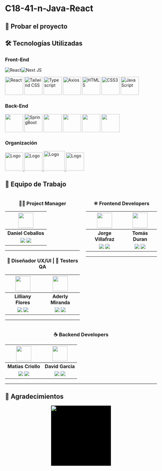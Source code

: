 # C18-41-n-Java-React

## 🚀 Probar el proyecto

## 🛠️ Tecnologías Utilizadas

### Front-End

![React](https://img.shields.io/badge/react-%2320232a.svg?style=for-the-badge&logo=react&logoColor=%2361DAFB)![Next JS](https://img.shields.io/badge/Next-black?style=for-the-badge&logo=next.js&logoColor=white)

  <p>
    <img src="https://upload.wikimedia.org/wikipedia/commons/thumb/a/a7/React-icon.svg/320px-React-icon.svg.png" alt="React" width="60" height="60">
    <img src="https://th.bing.com/th/id/R.848032d3e5b9ef45e5c8d3e5aea50f6b?rik=tM7Fhlr3nFOqRA&pid=ImgRaw&r=0" alt="Tailwind CSS" width="60" height="60">
    <img src="https://th.bing.com/th/id/R.ea7caf8dee69786bafe9d919b5034595?rik=Af4u%2fwfvkijt7w&pid=ImgRaw&r=0" alt="Typescript" width="60" height="60">
    <img src="https://th.bing.com/th/id/R.ca906d44331d890de570eec98090cdb6?rik=IBoafClTWsL1Cw&pid=ImgRaw&r=0" alt="Axios" width="60" height="60">
    <img src="https://upload.wikimedia.org/wikipedia/commons/thumb/3/38/HTML5_Badge.svg/320px-HTML5_Badge.svg.png" alt="HTML5" width="60" height="60">
    <img src="https://upload.wikimedia.org/wikipedia/commons/thumb/6/62/CSS3_logo.svg/800px-CSS3_logo.svg.png" alt="CSS3" width="60" height="60">
    <img src="https://upload.wikimedia.org/wikipedia/commons/6/6a/JavaScript-logo.png" alt="JavaScript" width="60" height="60">
  </p>


### Back-End

  <p>
    <img src="https://www.manualweb.net/img/logos/java.png" alt="" width="60" height="60">
    <img src="https://miro.medium.com/v2/resize:fit:500/1*AbiX4LwtSNozoyfypcKvEg.png" alt="SpringBoot" width="60" height="60">
    <img src="" alt="" width="60" height="60">
    <img src="" alt="" width="60" height="60">
    <img src="" alt="" width="60" height="60">
    <img src="" alt="" width="60" height="60">

  </p>

### Organización

  <a href='https://figma.com/'>
    <img src="https://cdn.jsdelivr.net/gh/devicons/devicon/icons/figma/figma-original.svg" alt="Logo" width="60" height="60">
  </a>
  <a href='https://slack.com/'>
   <img src="https://cdn.jsdelivr.net/gh/devicons/devicon/icons/slack/slack-original.svg" alt="Logo" width="60" height="60">
  </a>
  <a href='https://www.discord.gg/'>
    <img src="https://img.icons8.com/color/480/discord-new-logo.png" alt="Logo" width="70" height="65">
  </a>
   <a href='https://trello.com/'>
    <img src="https://cdn.jsdelivr.net/gh/devicons/devicon@latest/icons/trello/trello-original.svg" alt="Logo" width="60" height="60">
  </a>

## 👥 Equipo de Trabajo

<div style="display: flex; justify-content: center; gap: 20px">
<div align="center">

<div align="center">

### 👩‍💼 Project Manager
|                                                                                                                                              <img src="https://media.licdn.com/dms/image/D4E03AQEtHgygYV6OkQ/profile-displayphoto-shrink_400_400/0/1672251376882?e=1723680000&v=beta&t=DYZAUFAFfAw5w6Yoq4ONZbihIig-YaGP_E2APE0fO-U" width=50>                                                                                                                                              |
| :----------------------------------------------------------------------------------------------------------------------------------------------------------------------------------------------------------------------------------------------------------------------------------------------------------------------------------------------: |
|                                                                                                                                                              **Daniel Ceballos**                                                                                                                                                              |
| <a href="https://github.com/dceballosm"><img src="https://img.shields.io/badge/github-%23121011.svg?&style=for-the-badge&logo=github&logoColor=white"/></a> <a href="https://www.linkedin.com/in/dceballosm/"><img src="https://img.shields.io/badge/linkedin%20-%230077B5.svg?&style=for-the-badge&logo=linkedin&logoColor=white"/></a> |

<hr/>
</div>
<div align="center">

### 🎨 Diseñador UX/UI | 🧪 Testers QA

|                                                                                                                                                 <img src="https://media.licdn.com/dms/image/D4E03AQFTvGs5gmIoqw/profile-displayphoto-shrink_400_400/0/1679491292691?e=1723680000&v=beta&t=-HlphmcOziEZOt2OqJraxKfHdImbaUu4LRVjO5PBWhk" width=50>                                                                                                                                                 |                                                                                                                                            <img src="https://media.licdn.com/dms/image/D4E03AQEXnUmSE3HcHA/profile-displayphoto-shrink_400_400/0/1705340655576?e=1723680000&v=beta&t=peQnyFbPKg8RW33_9rfAGa9MwWRMgIjrxbhY9MdULtU" width=50>                                                                                                                                             |
| :-------------------------------------------------------------------------------------------------------------------------------------------------------------------------------------------------------------------------------------------------------------------------------------------------------------------------------------------------------: | :-----------------------------------------------------------------------------------------------------------------------------------------------------------------------------------------------------------------------------------------------------------------------------------------------------------------------------------------: |
|                                                                                                                                                                    **Lilliany Flores**                                                                                                                                                                     |                                                                                                                                                            **Aderly Miranda**                                                                                                                                                             |
| <a href="https://github.com/LillyFries"><img src="https://img.shields.io/badge/github-%23121011.svg?&style=for-the-badge&logo=github&logoColor=white"/></a> <a href="https://www.linkedin.com/in/lilliany-flores-05a978161/"><img src="https://img.shields.io/badge/linkedin%20-%230077B5.svg?&style=for-the-badge&logo=linkedin&logoColor=white"/></a> | <a href="https://github.com/Aderly88"><img src="https://img.shields.io/badge/github-%23121011.svg?&style=for-the-badge&logo=github&logoColor=white"/></a> <a href="https://www.linkedin.com/in/mirandaas/"><img src="https://img.shields.io/badge/linkedin%20-%230077B5.svg?&style=for-the-badge&logo=linkedin&logoColor=white"/></a> |

<hr/>
</div>
</div>
<div align="center">

### ⚛️ Frontend Developers

|                                                                                                                                                 <img src="https://media.licdn.com/dms/image/D4E03AQF3U16G6bhfHQ/profile-displayphoto-shrink_400_400/0/1682250163386?e=1723680000&v=beta&t=4QDHueFdwldX4f84to-FBwGwuAXwcIssZ-chC61QU_s" width=50>                                                                                                                                                 |                                                                                                                                            <img src="https://media.licdn.com/dms/image/D4E03AQEZWBcJFPK5dw/profile-displayphoto-shrink_400_400/0/1711380931300?e=1723680000&v=beta&t=1btAKWHzDGlNqT7hq-VPcIVE3-kUQWxme_t2muRKjis" width=50>                                                                                                                                             |
| :-------------------------------------------------------------------------------------------------------------------------------------------------------------------------------------------------------------------------------------------------------------------------------------------------------------------------------------------------------: | :-----------------------------------------------------------------------------------------------------------------------------------------------------------------------------------------------------------------------------------------------------------------------------------------------------------------------------------------: |
|                                                                                                                                                                    **Jorge Villafraz**                                                                                                                                                                     |                                                                                                                                                            **Tomás Duran**                                                                                                                                                             |
| <a href="https://github.com/jorge9372"><img src="https://img.shields.io/badge/github-%23121011.svg?&style=for-the-badge&logo=github&logoColor=white"/></a> <a href="https://www.linkedin.com/in/jorge-villafraz/"><img src="https://img.shields.io/badge/linkedin%20-%230077B5.svg?&style=for-the-badge&logo=linkedin&logoColor=white"/></a> | <a href="https://github.com/tomasild"><img src="https://img.shields.io/badge/github-%23121011.svg?&style=for-the-badge&logo=github&logoColor=white"/></a> <a href="https://www.linkedin.com/in/tomaslangerduran/"><img src="https://img.shields.io/badge/linkedin%20-%230077B5.svg?&style=for-the-badge&logo=linkedin&logoColor=white"/></a> |

<hr/>
</div>
</div>
<div align="center">

### ☕️ Backend Developers

|                                                                                                                                                 <img src="https://media.licdn.com/dms/image/C4E03AQEh1u53n6w73w/profile-displayphoto-shrink_400_400/0/1660171214240?e=1723680000&v=beta&t=ag7o-EO5KvrOxl4T20lAiwJOC9iU0EfJmEBkwMCJB_o" width=50>                                                                                                                                                 |                                                                                                                                            <img src="" width=50>                                                                                                                                             |
| :-------------------------------------------------------------------------------------------------------------------------------------------------------------------------------------------------------------------------------------------------------------------------------------------------------------------------------------------------------: | :-----------------------------------------------------------------------------------------------------------------------------------------------------------------------------------------------------------------------------------------------------------------------------------------------------------------------------------------: |
|                                                                                                                                                                    **Matias Criollo**                                                                                                                                                                     |                                                                                                                                                            **David Garcia**                                                                                                                                                             |
| <a href="https://github.com/MatiasCV27" target="_blank"><img src="https://img.shields.io/badge/github-%23121011.svg?&style=for-the-badge&logo=github&logoColor=white"/></a> <a href="https://www.linkedin.com/in/matias-criollo-vigo/"><img src="https://img.shields.io/badge/linkedin%20-%230077B5.svg?&style=for-the-badge&logo=linkedin&logoColor=white"/></a> | <a href="https://github.com/David971015"><img src="https://img.shields.io/badge/github-%23121011.svg?&style=for-the-badge&logo=github&logoColor=white"/></a> <a href="https://www.linkedin.com/in/german-ravarotto" target="_blank"><img src="https://img.shields.io/badge/linkedin%20-%230077B5.svg?&style=for-the-badge&logo=linkedin&logoColor=white"/></a> |

<hr/>
</div>
</div>

## 🤝 Agradecimientos

<div align='center'>
  <a href="https://www.nocountry.tech/" target="_blank">
    <img style='background-color:black;' src="https://encrypted-tbn0.gstatic.com/images?q=tbn:ANd9GcQsukYB3HL90LSwYv_RIR2O2OlCV8Sbkx2eNHv8nRvOu8L16FxLQ0nPzY02wQ_BJOfQZw&usqp=CAU" width="200">
  </a>
</div>


